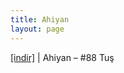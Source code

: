 ```yaml
---
title: Ahiyan
layout: page
---
```


<a href="https://cloud.mail.ru/public/2b212bf94acd/Ahiyan%20-%2088%20Tu%C5%9F" target="_blank">[indir]</a>   |   Ahiyan &#8211; #88 Tuş